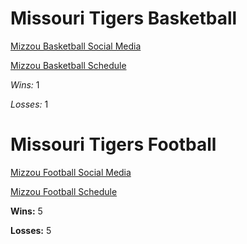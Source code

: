 # Missouri Tigers Basketball

[Mizzou Basketball Social Media](MizzouBasketballSocialMedia.md)

[Mizzou Basketball Schedule](MizzouBasketballSchedule.md)

*Wins:*
1

*Losses:*
1
# Missouri Tigers Football

[Mizzou Football Social Media](MizzouFootballSocialMedia.md)

[Mizzou Football Schedule](MizzouFootballSchedule.md)

**Wins:**
5

**Losses:**
5
